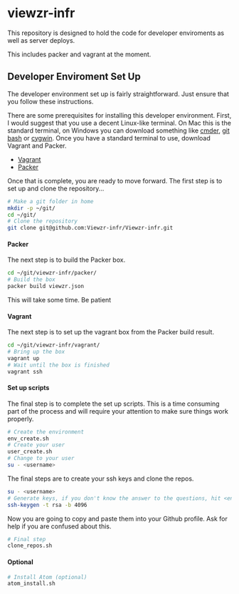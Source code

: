 # viewzr-infr

This repository is designed to hold the code for developer enviroments as well as server deploys.

This includes packer and vagrant at the moment.

## Developer Enviroment Set Up

The developer environment set up is fairly straightforward. Just ensure that you follow these instructions.

There are some prerequisites for installing this developer environment. First, I would suggest that you use a decent Linux-like terminal. On Mac this is the standard terminal, on Windows you can download something like [cmder](#http://http://cmder.net/), [git bash](#https://git-scm.com/downloads) or [cygwin](#https://www.cygwin.com/). Once you have a standard terminal to use, download Vagrant and Packer.

* [Vagrant](#https://www.vagrantup.com/)
* [Packer](#https://www.packer.io/)

Once that is complete, you are ready to move forward. The first step is to set up and clone the repository...

```bash
# Make a git folder in home
mkdir -p ~/git/
cd ~/git/
# Clone the repository
git clone git@github.com:Viewzr-infr/Viewzr-infr.git
```

#### Packer

The next step is to build the Packer box.

```bash
cd ~/git/viewzr-infr/packer/
# Build the box
packer build viewzr.json
```

This will take some time. Be patient

#### Vagrant

The next step is to set up the vagrant box from the Packer build result.

```bash
cd ~/git/viewzr-infr/vagrant/
# Bring up the box
vagrant up
# Wait until the box is finished
vagrant ssh
```

#### Set up scripts

The final step is to complete the set up scripts. This is a time consuming part of the process and will require your attention to make sure things work properly.

```bash
# Create the environment
env_create.sh
# Create your user
user_create.sh
# Change to your user
su - <username>
```

The final steps are to create your ssh keys and clone the repos.
```bash
su - <username>
# Generate keys, if you don't know the answer to the questions, hit <enter>
ssh-keygen -t rsa -b 4096
```

Now you are going to copy and paste them into your Github profile. Ask for help if you are confused about this.

```bash
# Final step
clone_repos.sh
```
#### Optional

```bash
# Install Atom (optional)
atom_install.sh
```
